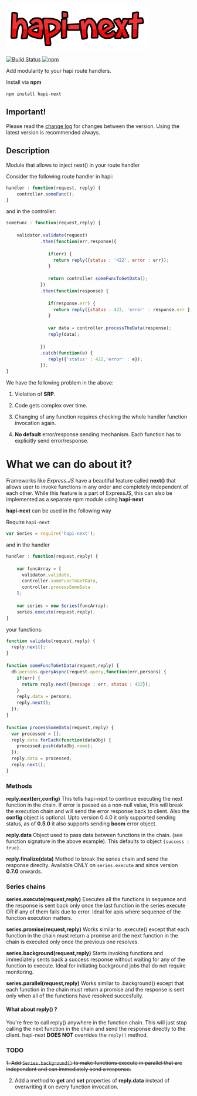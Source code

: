 
<img src="https://raw.githubusercontent.com/Pranay92/hapi-next/master/hapi-next.png" />

[![Build Status](https://travis-ci.org/Pranay92/hapi-next.svg?branch=master)](https://travis-ci.org/Pranay92/hapi-next) [![npm](https://img.shields.io/npm/dt/hapi-next.svg)](https://www.npmjs.com/package/hapi-next)

Add modularity to your hapi route handlers.

Install via **npm**

````npm install hapi-next````


## Important! 

Please read the [change log](https://github.com/Pranay92/hapi-next/wiki/Change-log) for changes between the version. Using the latest version is recommended always.

## Description

Module that allows to inject next() in your route handler

Consider the following route handler in hapi:

```js
handler : function(request, reply) {
    controller.someFunc();
}
```


and in the controller: 

```js
someFunc : function(request,reply) {

    validator.validate(request) 
             .then(function(err,response){
             
                if(err) {
                  return reply({status : '422', error : err});
                }
                
                return controller.someFuncToGetData();
             })
             .then(function(response) {
                
                if(response.err) {
                  return reply({status : 422, 'error' : response.err });
                }
                
                var data = controller.processTheData(response);
                reply(data);
                
             })
             .catch(function(e) {
                reply({'status' : 422,'error' : e});
             });
}
```

We have the following problem in the above:

1. Violation of **SRP**.

2. Code gets complex over time. 

3. Changing of any function requires checking the whole handler function invocation again.

4. **No default** error/response sending mechanism. Each function has to explicitly send error/response.


# What we can do about it?

Frameworks like *Express.JS* have a beautiful feature called **next()** that allows user to invoke functions in any order and completely independent of each other. While this feature is a part of ExpressJS, this can also be implemented as a separate npm module using **hapi-next**


**hapi-next** can be used in the following way

Require `hapi-next`
```js
var Series = require('hapi-next');
```

and in the handler

```js
handler : function(request,reply) {
    
    var funcArray = [
      validator.validate,
      controller.someFuncToGetData,
      controller.processSomeData
    ];
    
    var series = new Series(funcArray);
    series.execute(request,reply);
}

```

your functions:

```js
function validate(request,reply) {
  reply.next();
}

function someFuncToGetData(request,reply) {
  db.persons.queryAsync(request.query,function(err,persons) {
    if(err) {
      return reply.next({message : err, status : 422});
    }
    reply.data = persons;
    reply.next();
  });
}

function processSomeData(request,reply) {
  var processed = [];
  reply.data.forEach(function(dataObj) {
    processed.push(dataObj.name);
  });
  reply.data = processed;
  reply.next();
}
```

### Methods

**reply.next(err,config)**  This tells hapi-next to continue executing the next function in the chain. If error is passed as a non-null value, this will break the execution chain and will send the error response back to client. Also the **config** object is optional. Upto version 0.4.0 it only supported sending status, as of **0.5.0** it also supports sending **boom** error object.

**reply.data** Object used to pass data between functions in the chain. (see function signature in the above example). This defaults to object ````{success : true}````. 

**reply.finalize(data)** Method to break the series chain and send the response direclty. Available ONLY on ````series.execute```` and since version **0.7.0** onwards.

### Series chains

**series.execute(request,reply)**  Executes all the functions in sequence and the response is sent back only once the last function in the series execute OR if any of them fails due to error. Ideal for apis where sequence of the function execution matters.

**series.promise(request,reply)** Works similar to .execute() except that each function in the chain must return a promise and the next function in the chain is executed only once the previous one resolves.

**series.background(request,reply)** Starts invoking functions and immediately sents back a success response without waiting for any of the function to execute. Ideal for initiating background jobs that do not require monitoring.

**series.parallel(request,reply)** Works similar to .background() except that each function in the chain must return a promise and the response is sent only when all of the functions have resolved succesfully. 

#### What about reply() ?

You're free to call reply() anywhere in the function chain. This will just stop calling the next function in the chain and send the response directly to the client. hapi-next **DOES NOT** overrides the `reply()` method. 

### TODO

~~1. Add `Series.background()` to make functions execute in parallel that are independent and can immediately send a response.~~    

2. Add a method to **get** and **set** properties of **reply.data** instead of overwriting it on every function invocation.

